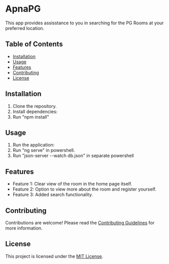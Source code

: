 # ApnaPG

This app provides assisstance to you in searching for the PG Rooms at your preferred location.

## Table of Contents

- [Installation](#installation)
- [Usage](#usage)
- [Features](#features)
- [Contributing](#contributing)
- [License](#license)

## Installation

1. Clone the repository.
2. Install dependencies:
3. Run "npm install"

## Usage

1. Run the application:
2. Run "ng serve" in powershell.
3. Run "json-server --watch db.json" in separate powershell

## Features

- Feature 1: Clear view of the room in the home page itself.
- Feature 2: Option to view more about the room and register yourself.
- Feature 3: Added search functionality.

## Contributing

Contributions are welcome! Please read the [Contributing Guidelines](CONTRIBUTING.md) for more information.

## License

This project is licensed under the [MIT License](LICENSE).
